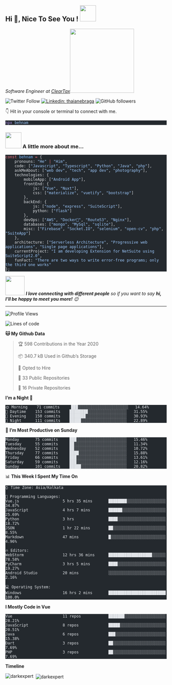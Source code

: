   <h2>Hi 👋, Nice To See You ! <img src="https://media.giphy.com/media/12oufCB0MyZ1Go/giphy.gif" width="50"></h2>
<p><em>Software Engineer at <a href="http://www.cleartax.in">ClearTax</a><img src="https://media2.giphy.com/media/v1.Y2lkPTc5MGI3NjExMm95bDJxMDk0aXl2eHUwMHNxa29jcXBmOW1sdndtOTZkcG9wYXNoMyZlcD12MV9pbnRlcm5hbF9naWZfYnlfaWQmY3Q9Zw/RbDKaczqWovIugyJmW/giphy.gif" width="200"> 
</em></p>
<p><img src="https://img.shields.io/twitter/follow/misteranmol?label=Follow" alt="Twitter Follow">
<a href="https://www.linkedin.com/in/behnam-m-24140453/"><img src="https://img.shields.io/badge/-anmol-blue?style=flat-square&amp;logo=Linkedin&amp;logoColor=white&amp;link=https://www.linkedin.com/in/behnam-m-24140453/" alt="Linkedin: thaianebraga"></a>
<img src="https://img.shields.io/github/followers/darkexpert?label=Follow&amp;style=social" alt="GitHub followers">
<img src="https://visitor-badge.glitch.me/badge?page_id=darkexpert" alt="">
<p>👇 Hit in your console or terminal to connect with me.</p>
<pre class="astro-code github-dark" style="background-color:#24292e;color:#e1e4e8; overflow-x: auto;" tabindex="0"><code><span class="line"><span style="color:#B392F0">npx</span><span style="color:#9ECBFF"> behnam</span></span></code></pre>
<h3 id="-a-little-more-about-me"><img src="https://media.giphy.com/media/VgCDAzcKvsR6OM0uWg/giphy.gif" width="50"> A little more about me…</h3>
<pre class="astro-code github-dark" style="background-color:#24292e;color:#e1e4e8; overflow-x: auto;" tabindex="0"><code><span class="line"><span style="color:#F97583">const</span><span style="color:#79B8FF"> behnam</span><span style="color:#F97583"> =</span><span style="color:#E1E4E8"> {</span></span>
<span class="line"><span style="color:#E1E4E8">    pronouns: </span><span style="color:#9ECBFF">"He"</span><span style="color:#F97583"> |</span><span style="color:#9ECBFF"> "Him"</span><span style="color:#E1E4E8">,</span></span>
<span class="line"><span style="color:#E1E4E8">    code: [</span><span style="color:#9ECBFF">"Javascript"</span><span style="color:#E1E4E8">, </span><span style="color:#9ECBFF">"Typescript"</span><span style="color:#E1E4E8">, </span><span style="color:#9ECBFF">"Python"</span><span style="color:#E1E4E8">, </span><span style="color:#9ECBFF">"Java"</span><span style="color:#E1E4E8">, </span><span style="color:#9ECBFF">"php"</span><span style="color:#E1E4E8">],</span></span>
<span class="line"><span style="color:#E1E4E8">    askMeAbout: [</span><span style="color:#9ECBFF">"web dev"</span><span style="color:#E1E4E8">, </span><span style="color:#9ECBFF">"tech"</span><span style="color:#E1E4E8">, </span><span style="color:#9ECBFF">"app dev"</span><span style="color:#E1E4E8">, </span><span style="color:#9ECBFF">"photography"</span><span style="color:#E1E4E8">],</span></span>
<span class="line"><span style="color:#E1E4E8">    technologies: {</span></span>
<span class="line"><span style="color:#E1E4E8">        mobileApp: [</span><span style="color:#9ECBFF">"Android App"</span><span style="color:#E1E4E8">],</span></span>
<span class="line"><span style="color:#E1E4E8">        frontEnd: {</span></span>
<span class="line"><span style="color:#E1E4E8">            js: [</span><span style="color:#9ECBFF">"Vue"</span><span style="color:#E1E4E8">, </span><span style="color:#9ECBFF">"Nuxt"</span><span style="color:#E1E4E8">],</span></span>
<span class="line"><span style="color:#E1E4E8">            css: [</span><span style="color:#9ECBFF">"materialize"</span><span style="color:#E1E4E8">, </span><span style="color:#9ECBFF">"vuetify"</span><span style="color:#E1E4E8">, </span><span style="color:#9ECBFF">"bootstrap"</span><span style="color:#E1E4E8">]</span></span>
<span class="line"><span style="color:#E1E4E8">        },</span></span>
<span class="line"><span style="color:#E1E4E8">        backEnd: {</span></span>
<span class="line"><span style="color:#E1E4E8">            js: [</span><span style="color:#9ECBFF">"node"</span><span style="color:#E1E4E8">, </span><span style="color:#9ECBFF">"express"</span><span style="color:#E1E4E8">, </span><span style="color:#9ECBFF">"SuiteScript"</span><span style="color:#E1E4E8">],</span></span>
<span class="line"><span style="color:#E1E4E8">            python: [</span><span style="color:#9ECBFF">"flask"</span><span style="color:#E1E4E8">]</span></span>
<span class="line"><span style="color:#E1E4E8">        },</span></span>
<span class="line"><span style="color:#E1E4E8">        devOps: [</span><span style="color:#9ECBFF">"AWS"</span><span style="color:#E1E4E8">, </span><span style="color:#9ECBFF">"Docker🐳"</span><span style="color:#E1E4E8">, </span><span style="color:#9ECBFF">"Route53"</span><span style="color:#E1E4E8">, </span><span style="color:#9ECBFF">"Nginx"</span><span style="color:#E1E4E8">],</span></span>
<span class="line"><span style="color:#E1E4E8">        databases: [</span><span style="color:#9ECBFF">"mongo"</span><span style="color:#E1E4E8">, </span><span style="color:#9ECBFF">"MySql"</span><span style="color:#E1E4E8">, </span><span style="color:#9ECBFF">"sqlite"</span><span style="color:#E1E4E8">],</span></span>
<span class="line"><span style="color:#E1E4E8">        misc: [</span><span style="color:#9ECBFF">"Firebase"</span><span style="color:#E1E4E8">, </span><span style="color:#9ECBFF">"Socket.IO"</span><span style="color:#E1E4E8">, </span><span style="color:#9ECBFF">"selenium"</span><span style="color:#E1E4E8">, </span><span style="color:#9ECBFF">"open-cv"</span><span style="color:#E1E4E8">, </span><span style="color:#9ECBFF">"php"</span><span style="color:#E1E4E8">, </span><span style="color:#9ECBFF">"SuiteApp"</span><span style="color:#E1E4E8">]</span></span>
<span class="line"><span style="color:#E1E4E8">    },</span></span>
<span class="line"><span style="color:#E1E4E8">    architecture: [</span><span style="color:#9ECBFF">"Serverless Architecture"</span><span style="color:#E1E4E8">, </span><span style="color:#9ECBFF">"Progressive web applications"</span><span style="color:#E1E4E8">, </span><span style="color:#9ECBFF">"Single page applications"</span><span style="color:#E1E4E8">],</span></span>
<span class="line"><span style="color:#E1E4E8">    currentProject: </span><span style="color:#9ECBFF">"I am developing Extension for NetSuite using SuiteScript2.0"</span><span style="color:#E1E4E8">,</span></span>
<span class="line"><span style="color:#E1E4E8">    funFact: </span><span style="color:#9ECBFF">"There are two ways to write error-free programs; only the third one works"</span></span>
<span class="line"><span style="color:#E1E4E8">};</span></span></code></pre>
<p><img src="https://media.giphy.com/media/LnQjpWaON8nhr21vNW/giphy.gif" width="60"> <em><b>I love connecting with different people</b> so if you want to say <b>hi, I’ll be happy to meet you more!</b> 😊</em></p>
<hr>
<!--START_SECTION:waka-->
<p><img src="http://img.shields.io/badge/Profile%20Views-1621-blue" alt="Profile Views"></p>
<p><img src="https://img.shields.io/badge/From%20Hello%20World%20I%27ve%20Written-2.9%20million%20lines%20of%20code-blue" alt="Lines of code"></p>
<p><strong>🐱 My Github Data</strong></p>
<blockquote>
<p>🏆 598 Contributions in the Year 2020</p>
<p>📦 340.7 kB Used in Github’s Storage</p>
<p>💼 Opted to Hire</p>
<p>📜 33 Public Repositories</p>
<p>🔑 16 Private Repositories</p>
</blockquote>
<p><strong>I’m a Night 🦉</strong></p>
<pre class="astro-code github-dark" style="background-color:#24292e;color:#e1e4e8; overflow-x: auto;" tabindex="0"><code><span class="line"><span>🌞 Morning    71 commits     ███░░░░░░░░░░░░░░░░░░░░░░   14.64% </span></span>
<span class="line"><span>🌆 Daytime    153 commits    ████████░░░░░░░░░░░░░░░░░   31.55% </span></span>
<span class="line"><span>🌃 Evening    150 commits    ███████░░░░░░░░░░░░░░░░░░   30.93% </span></span>
<span class="line"><span>🌙 Night      111 commits    █████░░░░░░░░░░░░░░░░░░░░   22.89%</span></span>
<span class="line"><span></span></span></code></pre>
<p>📅 <strong>I’m Most Productive on Sunday</strong></p>
<pre class="astro-code github-dark" style="background-color:#24292e;color:#e1e4e8; overflow-x: auto;" tabindex="0"><code><span class="line"><span>Monday       75 commits     ███░░░░░░░░░░░░░░░░░░░░░░   15.46% </span></span>
<span class="line"><span>Tuesday      55 commits     ██░░░░░░░░░░░░░░░░░░░░░░░   11.34% </span></span>
<span class="line"><span>Wednesday    52 commits     ██░░░░░░░░░░░░░░░░░░░░░░░   10.72% </span></span>
<span class="line"><span>Thursday     77 commits     ████░░░░░░░░░░░░░░░░░░░░░   15.88% </span></span>
<span class="line"><span>Friday       66 commits     ███░░░░░░░░░░░░░░░░░░░░░░   13.61% </span></span>
<span class="line"><span>Saturday     59 commits     ███░░░░░░░░░░░░░░░░░░░░░░   12.16% </span></span>
<span class="line"><span>Sunday       101 commits    █████░░░░░░░░░░░░░░░░░░░░   20.82%</span></span>
<span class="line"><span></span></span></code></pre>
<p>📊 <strong>This Week I Spent My Time On</strong></p>
<pre class="astro-code github-dark" style="background-color:#24292e;color:#e1e4e8; overflow-x: auto;" tabindex="0"><code><span class="line"><span>⌚︎ Time Zone: Asia/Kolkata</span></span>
<span class="line"><span></span></span>
<span class="line"><span>💬 Programming Languages: </span></span>
<span class="line"><span>Vue.js                   5 hrs 35 mins       ████████░░░░░░░░░░░░░░░░░   34.87% </span></span>
<span class="line"><span>JavaScript               4 hrs 7 mins        ██████░░░░░░░░░░░░░░░░░░░   25.69% </span></span>
<span class="line"><span>Python                   3 hrs               ████░░░░░░░░░░░░░░░░░░░░░   18.72% </span></span>
<span class="line"><span>JSON                     1 hr 22 mins        ██░░░░░░░░░░░░░░░░░░░░░░░   8.55% </span></span>
<span class="line"><span>Markdown                 47 mins             █░░░░░░░░░░░░░░░░░░░░░░░░   4.96%</span></span>
<span class="line"><span></span></span>
<span class="line"><span>🔥 Editors: </span></span>
<span class="line"><span>WebStorm                 12 hrs 36 mins      ███████████████████░░░░░░   78.58% </span></span>
<span class="line"><span>PyCharm                  3 hrs 5 mins        ████░░░░░░░░░░░░░░░░░░░░░   19.27% </span></span>
<span class="line"><span>Android Studio           20 mins             ░░░░░░░░░░░░░░░░░░░░░░░░░   2.16%</span></span>
<span class="line"><span></span></span>
<span class="line"><span>💻 Operating System: </span></span>
<span class="line"><span>Windows                  16 hrs 2 mins       █████████████████████████   100.0%</span></span>
<span class="line"><span></span></span></code></pre>
<p><strong>I Mostly Code in Vue</strong></p>
<pre class="astro-code github-dark" style="background-color:#24292e;color:#e1e4e8; overflow-x: auto;" tabindex="0"><code><span class="line"><span>Vue                      11 repos            ███████░░░░░░░░░░░░░░░░░░   28.21% </span></span>
<span class="line"><span>JavaScript               8 repos             █████░░░░░░░░░░░░░░░░░░░░   20.51% </span></span>
<span class="line"><span>Java                     6 repos             ███░░░░░░░░░░░░░░░░░░░░░░   15.38% </span></span>
<span class="line"><span>Dart                     3 repos             ██░░░░░░░░░░░░░░░░░░░░░░░   7.69% </span></span>
<span class="line"><span>PHP                      3 repos             ██░░░░░░░░░░░░░░░░░░░░░░░   7.69%</span></span>
<span class="line"><span></span></span></code></pre>
<p><strong>Timeline</strong></p>
<p><img align="left" src="https://github-readme-stats.vercel.app/api/top-langs?username=darkexpert&show_icons=true&locale=en&layout=compact" alt="darkexpert" /></p>
 
<p>&nbsp;<img align="center" src="https://github-readme-stats.vercel.app/api?username=darkexpert&show_icons=true&locale=en" alt="darkexpert" /></p>
